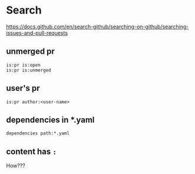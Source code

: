 # Search
https://docs.github.com/en/search-github/searching-on-github/searching-issues-and-pull-requests

## unmerged pr
```
is:pr is:open
is:pr is:unmerged
```

## user's pr
```
is:pr author:<user-name>
```

## dependencies in *.yaml
```
dependencies path:*.yaml
```

## content has `:`
How???
